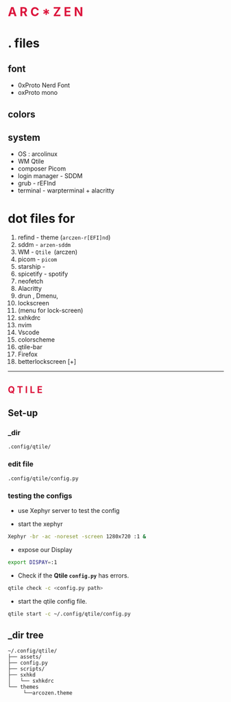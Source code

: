 <div class="center">
        <h1 style="color: crimson;">A R C *  Z E N</h1>
</div>

# . files

## font

- 0xProto Nerd Font
- oxProto mono

## colors

## system

- OS : arcolinux
- WM Qtile
- composer Picom
- login manager - SDDM
- grub - rEFInd
- terminal - warpterminal + alacritty

# dot files for

1. refind - theme (`arczen-r[EFI]nd`)
2. sddm - `arzen-sddm`
3. WM - `Qtile `(arczen)
4. picom - `picom`
5. starship -
6. spicetify - spotify
7. neofetch
8. Alacritty
9. drun , Dmenu,
10. lockscreen
11. (menu for lock-screen)
12. sxhkdrc
13. nvim
14. Vscode
15. colorscheme
16. qtile-bar
17. Firefox
18. betterlockscreen [+]

---

<div class="center">
        <h2 style="color: crimson;">Q T I L E </h2>
</div>

## Set-up

### \_dir

`.config/qtile/`

### edit file

`.config/qtile/config.py`

### testing the configs

- use Xephyr server to test the config

- start the xephyr

```bash
Xephyr -br -ac -noreset -screen 1280x720 :1 &
```

- expose our Display

```bash
export DISPAY=:1
```

- Check if the **Qtile `config.py`** has errors.

```bash
qtile check -c <config.py path>
```

- start the qtile config file.

```bash
qtile start -c ~/.config/qtile/config.py
```

## \_dir tree

```
~/.config/qtile/
├── assets/
├── config.py
├── scripts/
├── sxhkd
│   └── sxhkdrc
└── themes
     └──arcozen.theme

```
